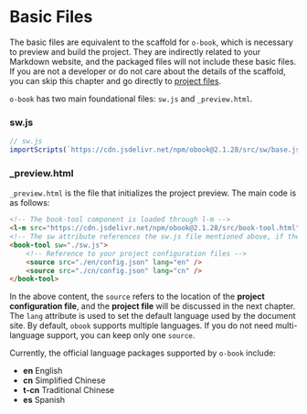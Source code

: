 # Basic Files

The basic files are equivalent to the scaffold for `o-book`, which is necessary to preview and build the project. They are indirectly related to your Markdown website, and the packaged files will not include these basic files. If you are not a developer or do not care about the details of the scaffold, you can skip this chapter and go directly to [project files](./project-docs.md).

`o-book` has two main foundational files: `sw.js` and `_preview.html`.

### sw.js



```javascript
// sw.js
importScripts(`https://cdn.jsdelivr.net/npm/obook@2.1.28/src/sw/base.js`);
```

### _preview.html

`_preview.html` is the file that initializes the project preview. The main code is as follows:

```html
<!-- The book-tool component is loaded through l-m -->
<l-m src="https://cdn.jsdelivr.net/npm/obook@2.1.28/src/book-tool.html"></l-m>
<!-- The sw attribute references the sw.js file mentioned above, if the sw.js file is renamed, it needs to be updated here accordingly -->
<book-tool sw="./sw.js">
    <!-- Reference to your project configuration files -->
    <source src="./en/config.json" lang="en" />
    <source src="./cn/config.json" lang="cn" />
</book-tool>
```

In the above content, the `source` refers to the location of the **project configuration file**, and the **project file** will be discussed in the next chapter. The `lang` attribute is used to set the default language used by the document site. By default, `obook` supports multiple languages. If you do not need multi-language support, you can keep only one `source`.

Currently, the official language packages supported by `o-book` include:
- **en** English
- **cn** Simplified Chinese
- **t-cn** Traditional Chinese
- **es** Spanish